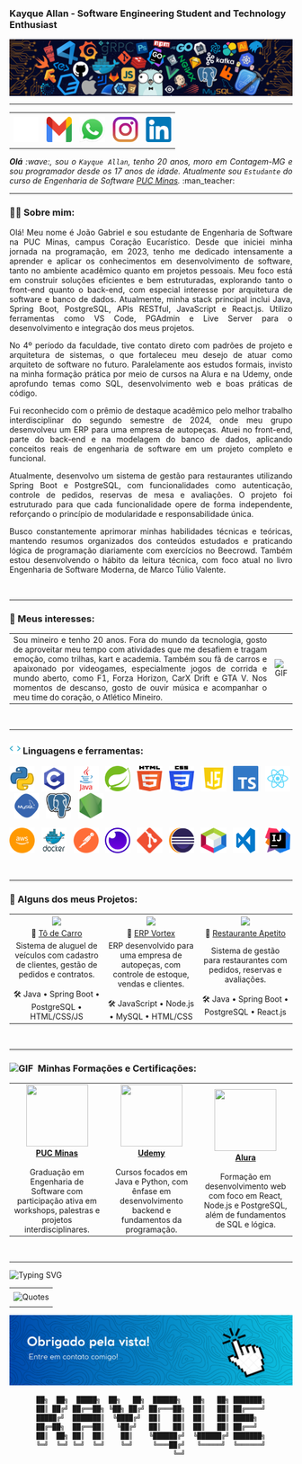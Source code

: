 ### Kayque Allan - Software Engineering Student and Technology Enthusiast

<!--- Olá, esse é meu readme, fique à vontade para utilizá-lo como quiser! --> 

<div>
<img align="center" alt="Header" src="/img/header.png"/>
</div>

-----

<div align="center">
<table>
<tr>
 <td align="center" colspan="11"></td>
</tr> 
<tr>
<td><a href="https://github.com/kayqueallan" target="_blank"><img src="/img/github2.png" width="45px" height="45px"/></a>
</td>
<td><a href="mailto:kayqueallan@gmail.com" target="_blank"><img src="/img/gmail3.png" width="45px" height="45px"/></a>
</td>
<td><a href="https://wa.me/5531980402103" target="_blank"><img src="/img/wpp2.png" width="45px" height="45px"/></a>
</td>
<td><a href="https://www.instagram.com/kayqueallan/" target="_blank"><img src="/img/insta2.png" width="45px" height="45px"/></a>
</td>
<td><a href="https://www.linkedin.com/in/kayqueallan/" target="_blank"><img src="/img/linkedin2.png" width="45px" height="45px"/></a>

</tr>
<tr>
 <td align="center" colspan="11"></td>
</tr> 
</table>

</div>
<div align="justify">
<i><b>Olá</b> :wave:, sou o <code>Kayque Allan</code>, tenho 20 anos, moro em Contagem-MG e sou programador desde os 17 anos de idade. Atualmente sou <code>Estudante</code> do curso de Engenharia de Software <a href="https://www.pucminas.br/" target="_blank">PUC Minas</a>.</i> :man_teacher:
</div>

-----


<!-- Seção sobre mim -->

<h3>🙋‍♂️ Sobre mim:</h3>

<div align="justify"> Olá! Meu nome é João Gabriel e sou estudante de Engenharia de Software na PUC Minas, campus Coração Eucarístico. Desde que iniciei minha jornada na programação, em 2023, tenho me dedicado intensamente a aprender e aplicar os conhecimentos em desenvolvimento de software, tanto no ambiente acadêmico quanto em projetos pessoais.
Meu foco está em construir soluções eficientes e bem estruturadas, explorando tanto o front-end quanto o back-end, com especial interesse por arquitetura de software e banco de dados. Atualmente, minha stack principal inclui Java, Spring Boot, PostgreSQL, APIs RESTful, JavaScript e React.js. Utilizo ferramentas como VS Code, PGAdmin e Live Server para o desenvolvimento e integração dos meus projetos.

No 4º período da faculdade, tive contato direto com padrões de projeto e arquitetura de sistemas, o que fortaleceu meu desejo de atuar como arquiteto de software no futuro. Paralelamente aos estudos formais, invisto na minha formação prática por meio de cursos na Alura e na Udemy, onde aprofundo temas como SQL, desenvolvimento web e boas práticas de código.

Fui reconhecido com o prêmio de destaque acadêmico pelo melhor trabalho interdisciplinar do segundo semestre de 2024, onde meu grupo desenvolveu um ERP para uma empresa de autopeças. Atuei no front-end, parte do back-end e na modelagem do banco de dados, aplicando conceitos reais de engenharia de software em um projeto completo e funcional.

Atualmente, desenvolvo um sistema de gestão para restaurantes utilizando Spring Boot e PostgreSQL, com funcionalidades como autenticação, controle de pedidos, reservas de mesa e avaliações. O projeto foi estruturado para que cada funcionalidade opere de forma independente, reforçando o princípio de modularidade e responsabilidade única.

Busco constantemente aprimorar minhas habilidades técnicas e teóricas, mantendo resumos organizados dos conteúdos estudados e praticando lógica de programação diariamente com exercícios no Beecrowd. Também estou desenvolvendo o hábito da leitura técnica, com foco atual no livro Engenharia de Software Moderna, de Marco Túlio Valente.

</div>

</br>

-------


<h3> 🎯 Meus interesses:</h3>

<table>
  <tr>
    <td>
      <div align="justify">
        Sou mineiro e tenho 20 anos. Fora do mundo da tecnologia, gosto de aproveitar meu tempo com atividades que me desafiem e tragam emoção, como trilhas, kart e academia. Também sou fã de carros e apaixonado por videogames, especialmente jogos de corrida e mundo aberto, como F1, Forza Horizon, CarX Drift e GTA V. Nos momentos de descanso, gosto de ouvir música e acompanhar o meu time do coração, o Atlético Mineiro.
      </div>
    </td>
    <td>
      <div>
        <img alt="GIF" src="https://media.tenor.com/5ry-200hErMAAAAM/hacker-hacker-man.gif" width="200px" height="200px"/>
      </div>
    </td>
  </tr>
</table>

</br>

-----


<div>

### <img height="20" alt="GIF" src="/img/skills.gif"/>&nbsp;Linguagens e ferramentas:
<div>
<code><a href="https://www.python.org/" target="_blank"><img width="45" height="45" src="/img/python.png"/></a></code>
&nbsp; 
<code><a href="https://www.open-std.org/jtc1/sc22/wg14/" target="_blank"><img width="45" height="45" src="/img/c.png"/></a></code> 
&nbsp; 
<code><a href="https://www.java.com/pt-BR/" target="_blank"><img width="45" height="45" src="/img/java.png"/></a></code>
&nbsp;
<code><a href="https://spring.io/" target="_blank"><img width="45" height="45" src="/img/spring.png"/></a></code>
&nbsp;
<code><a href="https://www.w3schools.com/html/" target="_blank"><img width="45" height="45" src="/img/html.svg"/></a></code>
&nbsp; 
<code><a href="https://www.w3schools.com/css/" target="_blank"><img width="45" height="45" src="/img/css.svg"/></a></code>
&nbsp; 
<code><a href="https://www.w3schools.com/js/" target="_blank"><img width="45" height="45" src="/img/js.png"/></a></code>
&nbsp;
<code><a href="https://www.w3schools.com/ty/" target="_blank"><img width="45" height="45" src="/img/Typescript.svg.png"/></a></code>
&nbsp; 
<code><a href="https://pt-br.reactjs.org/" target="_blank"><img width="45" height="45" src="/img/react.png"/></a></code>
&nbsp; 
<code><a href="https://www.mysql.com/" target="_blank"><img width="45" height="45" src="/img/mysql.png"/></a></code>
&nbsp; 
<code><a href="https://www.postgresql.org/" target="_blank"><img width="45" height="45" src="/img/postgresql.png"/></a></code>
&nbsp; 
<code><a href="https://nodejs.org/en/" target="_blank"><img width="45" height="45" src="/img/nodejs.png"/></a></code>
&nbsp;


<code><a href="https://aws.amazon.com/pt/" target="_blank"><img width="45" height="45" src="/img/aws.png"/></a></code>
&nbsp; 
<code><a href="https://www.docker.com/" target="_blank"><img width="45" height="45" src="/img/docker.png"/></a></code>
&nbsp; 
<code><a href="https://www.postman.com/" target="_blank"><img width="45" height="45" src="/img/postman.png"/></a></code>
&nbsp; 
<code><a href="https://insomnia.rest/" target="_blank"><img width="45" height="45" src="/img/insomnia.png"/></a></code>
&nbsp; 
<code><a href="https://git-scm.com/" target="_blank"><img width="45" height="45" src="/img/git.png"/></a></code>
&nbsp; 
<code><a href="https://www.eclipse.org/downloads/" target="_blank"><img width="45" height="45" src="/img/eclipse.png"/></a></code>
&nbsp; 
<code><a href="https://netbeans.apache.org/" target="_blank"><img width="45" height="45" src="/img/netbeans.png"/></a></code>
&nbsp;
<code><a href="https://code.visualstudio.com/" target="_blank"><img width="45" height="45" src="/img/vs.png"/></a></code>
&nbsp;
<code><a href="https://www.jetbrains.com/idea/" target="_blank"><img width="45" height="45" src="/img/intellij.png"/></a></code>
</div>

</br>


-----



<!-- Seção de Projetos -->

<div>
<h3>📲 Alguns dos meus Projetos:</h3>

<table>
<tr>
<td align="center">
<a href="" target="_blank">
<img align="center" src="https://maxrentcar.com.br/img/demo/sitereserva.png" width="250"/>
</a>
</td>
<td align="center">
<a href="" target="_blank">
<img align="center" src="https://img.freepik.com/free-vector/user-panel-business-dashboard_23-2148359901.jpg" width="250"/>
</a>
</td>
<td align="center">
<a href="" target="_blank">
<img align="center" src="https://img.freepik.com/psd-premium/ui-de-aplicativo-movel-de-entrega-de-comida-de-restaurante_279025-5.jpg" width="250"/>
</a>
</td>
</tr>

<tr>
<td align="center">🎥 <a href="" target="_blank">Tô de Carro</a></td>
<td align="center">🎥 <a href="" target="_blank">ERP Vortex</a></td>
<td align="center">🎥 <a href="" target="_blank">Restaurante Apetito</a></td>
</tr>

<tr>
<td align="center" width="30%">
Sistema de aluguel de veículos com cadastro de clientes, gestão de pedidos e contratos.<br><br>
🛠️ Java • Spring Boot • PostgreSQL • HTML/CSS/JS
</td>
<td align="center" width="30%">
ERP desenvolvido para uma empresa de autopeças, com controle de estoque, vendas e clientes.<br><br>
🛠️ JavaScript • Node.js • MySQL • HTML/CSS
</td>
<td align="center" width="30%">
Sistema de gestão para restaurantes com pedidos, reservas e avaliações.<br><br>
🛠️ Java • Spring Boot • PostgreSQL • React.js
</td>
</tr>
</table>
</div>

</br>

----
<!-- Seção de Certificados -->

<h3><img height="20" alt="GIF" src="https://github.com/joaopauloaramuni/joaopauloaramuni/blob/main/img/handshake2.gif?raw=true"/>&nbsp; Minhas Formações e Certificações:</h3>

<div align="center">
<table>
<tr>
<td align="center" width="200" height="40px">
<a href="https://www.pucminas.br/" target="_blank">
<img src="https://encrypted-tbn0.gstatic.com/images?q=tbn:ANd9GcQBKe6AEffgJMyoOMlO-5-iChimIAsi3Vn5-A&s" width="110" height="110"><br/>
<strong>PUC Minas</strong>
</a><br/><br/>
Graduação em Engenharia de Software com participação ativa em workshops, palestras e projetos interdisciplinares.
</td>

<td align="center" width="200" height="40px">
<a href="https://www.udemy.com/" target="_blank">
<img src="https://dl.memuplay.com/new_market/img/com.udemy.android.icon.2023-11-25-11-28-13.png" width="110" height="110"><br/>
<strong>Udemy</strong>
</a><br/><br/>
Cursos focados em Java e Python, com ênfase em desenvolvimento backend e fundamentos da programação.
</td>

<td align="center" width="200" height="40px">
<a href="https://www.alura.com.br/" target="_blank">
<img src="https://play-lh.googleusercontent.com/yDjaHCaOn_O89vnY7eOKH6ElEBtJrmN2CSI4yhiP1_GVC2zrxXWSFGxO0lt9-CU0mV4" width="110" height="110"><br/>
<strong>Alura</strong>
</a><br/><br/>
Formação em desenvolvimento web com foco em React, Node.js e PostgreSQL, além de fundamentos de SQL e lógica.
</td>
</tr>
</table>
</div>

</br>

----



<img src="https://readme-typing-svg.demolab.com?font=Fira+Code&pause=1000&color=17F77D&width=435&lines=//Foi+um+prazer+ter+voc%C3%AA+por+aqui!;//Volte+sempre!" alt="Typing SVG" />
<div align="center">
 <table>
  <tr>
   <td align="center" colspan="1"></td>
  </tr>
  <tr>
   <td>
   <img alt="Quotes" height="180px" src="https://quotes-github-readme.vercel.app/api?type=horizontal&theme=dark&border=true"/>
   </td>
  </tr>
  <tr>
   <td align="center" colspan="1"></td>
  </tr> 
 </table>
</div>


<!-- Seção Footer -->

<td>
<a href="mailto:maiajoaogabriel.contact@gmail.com" target="_blank"><img src="https://github.com/Joaogabrielmaia/Joaogabrielmaia/blob/main/Img/Footer%20ReadMe.png" alt="github-footer1"/></a>
</td>
</tr>
</table>
</div>

<div align="center">

```text
██╗  ██╗  █████╗  ██╗   ██╗  ██████╗   ██╗   ██╗ ███████╗
██║ ██╔╝ ██╔══██╗ ╚██╗ ██╔╝ ██╔═══██╗  ██║   ██║ ██╔════╝
█████╔╝  ███████║  ╚████╔╝  ██║   ██║  ██║   ██║ █████╗  
██╔═██╗  ██╔══██║   ╚██╔╝   ██║   ██║  ██║   ██║ ██╔══╝  
██║  ██╗ ██║  ██║    ██║    ╚██████╔╝  ╚██████╔╝ ███████╗
╚═╝  ╚═╝ ╚═╝  ╚═╝    ╚═╝     ╚═══██╔╝   ╚═════╝  ╚══════╝
                                 ╚═╝                   
```                                        

</div>









